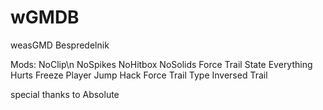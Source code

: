 # wGMDB
weasGMD Bespredelnik

Mods:
  NoClip\n
  NoSpikes
  NoHitbox
  NoSolids
  Force Trail State
  Everything Hurts
  Freeze Player
  Jump Hack
  Force Trail Type
  Inversed Trail

special thanks to Absolute
